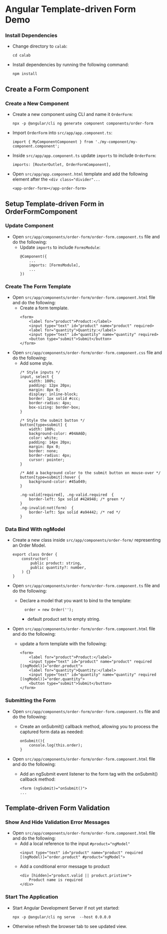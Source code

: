 # Angular Template-driven Form Demo

### Install Dependencies

-   Change directory to `calab`:
    ```
    cd calab
    ```
-   Install dependencies by running the following command:
    ```
    npm install
    ```

## Create a Form Component

### Create a New Component

-   Create a new component using CLI and name it `OrderForm`:
    ```
    npx -p @angular/cli ng generate component components/order-form 
    ```
- Import `OrderForm` into `src/app/app.component.ts`:
    ```
    import { MyComponentComponent } from './my-component/my-component.component';
    ```

- Inside `src/app/app.component.ts` update `imports` to include `OrderForm`:
    ```
    imports: [RouterOutlet, OrderFormComponent],
    ```

- Open `src/app/app.component.html` template and add the following element after the `<div class="divider"...`
    ```
    <app-order-form></app-order-form>
    ```


## Setup Template-driven Form in OrderFormComponent

### Update Component

- Open `src/app/components/order-form/order-form.component.ts` file and do the following:
    -  Update `imports` to include `FormsModule`:
        ```
        @Component({
            ...
            imports: [FormsModule],
            ...
        })
        ```
### Create The Form Template
-  Open `src/app/components/order-form/order-form.component.html` file and do the following:
    - Create a form template.
        ```
        <form>
            <label for="product">Product:</label>
            <input type="text" id="product" name="product" required>
            <label for="quantity">Quantity:</label>
            <input type="text" id="quantity" name="quantity" required>
            <button type="submit">Submit</button>
        </form>
        ```
-  Open `src/app/components/order-form/order-form.component.css` file and do the following:
    - Add some style.
        ```
        /* Style inputs */
        input, select {
            width: 100%;
            padding: 12px 20px;
            margin: 8px 0;
            display: inline-block;
            border: 1px solid #ccc;
            border-radius: 4px;
            box-sizing: border-box;
        }

        /* Style the submit button */
        button[type=submit] {
            width: 100%;
            background-color: #04AA6D;
            color: white;
            padding: 14px 20px;
            margin: 8px 0;
            border: none;
            border-radius: 4px;
            cursor: pointer;
        }

        /* Add a background color to the submit button on mouse-over */
        button[type=submit]:hover {
            background-color: #45a049;
        }

        .ng-valid[required], .ng-valid.required  {
            border-left: 5px solid #42A948; /* green */
        }
        .ng-invalid:not(form)  {
            border-left: 5px solid #a94442; /* red */
        }
        ```

### Data Bind With ngModel

- Create a new class inside `src/app/components/order-form/` representing an Order Model.
    ```
    export class Order {
        constructor(
            public product: string,
            public quantity?: number,
        ) {}
    }
    ```

- Open `src/app/components/order-form/order-form.component.ts` file and do the following:
    -  Declare a model that you want to bind to the template:
        ```
          order = new Order('');
        ```
        - default product set to empty string.
-  Open `src/app/components/order-form/order-form.component.html` file and do the following:
    - update a form template with the following:
        ```
        <form>
            <label for="product">Product:</label>
            <input type="text" id="product" name="product" required [(ngModel)]="order.product">
            <label for="quantity">Quantity:</label>
            <input type="text" id="quantity" name="quantity" required [(ngModel)]="order.quantity">
            <button type="submit">Submit</button>
        </form>
        ```

### Submitting the Form

- Open `src/app/components/order-form/order-form.component.ts` file and do the following:
    -  Create an onSubmit() callback method, allowing you to process the captured form data as needed:
        ```
        onSubmit(){
            console.log(this.order);
        }
        ```

-  Open `src/app/components/order-form/order-form.component.html` file and do the following:
    - Add an ngSubmit event listener to the form tag with the onSubmit() callback method:
        ```
        <form (ngSubmit)="onSubmit()">
        ...

        ```

## Template-driven Form Validation

### Show And Hide Validation Error Messages
-  Open `src/app/components/order-form/order-form.component.html` file and do the following:
    - Add a local reference to the input `#product="ngModel"`
        ```
        <input type="text" id="product" name="product" required [(ngModel)]="order.product" #product="ngModel">
        ```
    - Add a conditional error message to product
        ```
        <div [hidden]="product.valid || product.pristine">
            Product name is required
        </div>        
        ```


### Start The Application

-   Start Angular Development Server if not yet started:
    ```
    npx -p @angular/cli ng serve  --host 0.0.0.0 
    ```
- Otherwise refresh the browser tab to see updated view.
